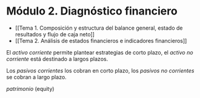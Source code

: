 # Módulo 2. Diagnóstico financiero

- [[Tema 1. Composición y estructura del balance general, estado de resultados y flujo de caja neto]]
- [[Tema 2. Análisis de estados financieros e indicadores financieros]]





El _activo corriente_ permite plantear estrategias de corto plazo, el _activo no corriente_ está destinado a largos plazos.

Los _pasivos corrientes_ los cobran en corto plazo, los _pasivos no corrientes_ se cobran a largo plazo.


_patrimonio_ (equity)